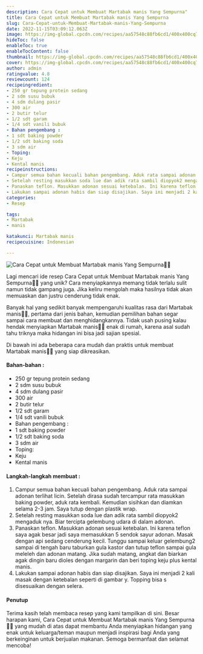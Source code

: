 ```yaml
---
description: Cara Cepat untuk Membuat Martabak manis Yang Sempurna"
title: Cara Cepat untuk Membuat Martabak manis Yang Sempurna
slug: Cara-Cepat-untuk-Membuat-Martabak-manis-Yang-Sempurna
date: 2022-11-15T03:09:12.063Z
image: https://img-global.cpcdn.com/recipes/aa57548c88fb6cd1/400x400cq70/photo.jpg
hideToc: false
enableToc: true
enableTocContent: false
thumbnail: https://img-global.cpcdn.com/recipes/aa57548c88fb6cd1/400x400cq70/photo.jpg
cover: https://img-global.cpcdn.com/recipes/aa57548c88fb6cd1/400x400cq70/photo.jpg
author: admin
ratingvalue: 4.8
reviewcount: 124
recipeingredient:
- 250 gr tepung protein sedang
- 2 sdm susu bubuk
- 4 sdm dulang pasir
- 300 air
- 2 butir telur
- 1/2 sdt garam
- 1/4 sdt vanili bubuk
- Bahan pengembang :
- 1 sdt baking powder
- 1/2 sdt baking soda
- 3 sdm air
- Toping:
- Keju
- Kental manis
recipeinstructions:
- Campur semua bahan kecuali bahan pengembang. Aduk rata sampai adonan terlihat licin. Setelah dirasa sudah tercampur rata masukkan baking powder, aduk rata kembali. Kemudian sisihkan dan diamkan selama 2-3 jam. Saya tutup dengan plastik wrap.
- Setelah resting masukkan soda lue dan adik rata sambil diopyok2 mengaduk nya. Biar tercipta gelembung udara di dalam adonan.
- Panaskan teflon. Masukkan adonan sesuai ketebalan. Ini karena teflon saya agak besar jadi saya memasukkan 5 sendok sayur adonan. Masak dengan api sedang cenderung kecil. Tunggu sampai keluar gelembung2 sampai di tengah baru taburkan gula kastor dan tutup teflon sampai gula meleleh dan adonan matang. Jika sudah matang, angkat dan biarkan agak dingin baru dioles dengan margarin dan beri toping keju plus kental manis.
- Lakukan sampai adonan habis dan siap disajikan. Saya ini menjadi 2 kali masak dengan ketebalan seperti di gambar y. Topping bisa s disesuaikan dengan selera.
categories:
- Resep

tags:
- Martabak
- manis

katakunci: Martabak manis
recipecuisine: Indonesian

---
```


![Cara Cepat untuk Membuat Martabak manis Yang Sempurna👩‍🍳](https://img-global.cpcdn.com/recipes/aa57548c88fb6cd1/400x400cq70/photo.jpg)

Lagi mencari ide resep Cara Cepat untuk Membuat Martabak manis Yang Sempurna👩‍🍳 yang unik? Cara menyiapkannya memang tidak terlalu sulit namun tidak gampang juga. Jika keliru mengolah maka hasilnya tidak akan memuaskan dan justru cenderung tidak enak.

Banyak hal yang sedikit banyak mempengaruhi kualitas rasa dari Martabak manis👩‍🍳, pertama dari jenis bahan, kemudian pemilihan bahan segar sampai cara membuat dan menghidangkannya. Tidak usah pusing kalau hendak menyiapkan Martabak manis👩‍🍳 enak di rumah, karena asal sudah tahu triknya maka hidangan ini bisa jadi sajian spesial.

Di bawah ini ada beberapa cara mudah dan praktis untuk membuat Martabak manis👩‍🍳 yang siap dikreasikan.

<!--inarticleads1-->

#### Bahan-bahan :

- 250 gr tepung protein sedang
- 2 sdm susu bubuk
- 4 sdm dulang pasir
- 300 air
- 2 butir telur
- 1/2 sdt garam
- 1/4 sdt vanili bubuk
- Bahan pengembang :
- 1 sdt baking powder
- 1/2 sdt baking soda
- 3 sdm air
- Toping:
- Keju
- Kental manis

<!--inarticleads2-->

#### Langkah-langkah membuat :

1. Campur semua bahan kecuali bahan pengembang. Aduk rata sampai adonan terlihat licin. Setelah dirasa sudah tercampur rata masukkan baking powder, aduk rata kembali. Kemudian sisihkan dan diamkan selama 2-3 jam. Saya tutup dengan plastik wrap.
1. Setelah resting masukkan soda lue dan adik rata sambil diopyok2 mengaduk nya. Biar tercipta gelembung udara di dalam adonan.
1. Panaskan teflon. Masukkan adonan sesuai ketebalan. Ini karena teflon saya agak besar jadi saya memasukkan 5 sendok sayur adonan. Masak dengan api sedang cenderung kecil. Tunggu sampai keluar gelembung2 sampai di tengah baru taburkan gula kastor dan tutup teflon sampai gula meleleh dan adonan matang. Jika sudah matang, angkat dan biarkan agak dingin baru dioles dengan margarin dan beri toping keju plus kental manis.
1. Lakukan sampai adonan habis dan siap disajikan. Saya ini menjadi 2 kali masak dengan ketebalan seperti di gambar y. Topping bisa s disesuaikan dengan selera.

#### Penutup

Terima kasih telah membaca resep yang kami tampilkan di sini. Besar harapan kami, Cara Cepat untuk Membuat Martabak manis Yang Sempurna👩‍🍳 yang mudah di atas dapat membantu Anda menyiapkan hidangan yang enak untuk keluarga/teman maupun menjadi inspirasi bagi Anda yang berkeinginan untuk berjualan makanan. Semoga bermanfaat dan selamat mencoba!